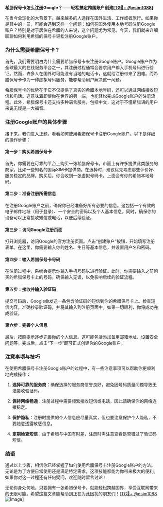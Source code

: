 **希腊保号卡怎么注册Google？——轻松搞定跨国账户创建[[TG💪+ @esim1088](https://t.me/s/esim1088)]**

在当今全球化的大背景下，越来越多的人选择在国外生活、工作或者旅行。如果你是其中的一员，可能会遇到这样一个问题：如何在国外使用本地号码注册Google账户？特别是对于居住在希腊的人来说，这个问题尤为常见。今天，我们就来详细聊聊如何利用希腊的保号卡轻松注册Google账户。

### 为什么需要希腊保号卡？

首先，我们需要明白为什么需要希腊保号卡来注册Google账户。Google账户作为全球最大的在线服务平台之一，其注册过程通常会要求用户输入手机号码进行验证。然而，许多人在国外时可能没有当地的电话卡，这就给注册带来了困难。而希腊保号卡作为一种虚拟号码服务，能够帮助用户解决这一问题。

希腊保号卡的优势在于它不仅提供了真实的希腊本地号码，还可以通过网络接收短信和电话。这意味着即使你在世界的另一端，也能轻松完成Google账户的注册流程。此外，希腊保号卡还支持多种语言服务，包括中文，这对于不懂希腊语的用户来说无疑是一大福音。

### 注册Google账户的具体步骤

接下来，我们进入正题，看看如何使用希腊保号卡注册Google账户。以下是详细的操作步骤：

#### 第一步：购买希腊保号卡

首先，你需要在可靠的平台上购买一张希腊保号卡。市面上有许多提供此类服务的商家，比如一些知名的国际SIM卡提供商。在选择时，建议优先考虑那些评价好、服务稳定的品牌。购买后，你会收到一张虚拟号码卡，上面会有你的希腊本地号码。

#### 第二步：准备注册所需信息

在注册Google账户之前，确保你已经准备好所有必要的信息。这包括一个有效的电子邮件地址（用于登录）、一个安全的密码以及个人基本信息。同时，确保你的设备可以正常接收短信或电话，以便后续验证。

#### 第三步：访问Google注册页面

打开浏览器，访问Google的官方注册页面。点击“创建账户”按钮，开始填写注册表单。在这里，你需要输入你的姓名、生日等基本信息，并设置用户名和密码。

#### 第四步：输入希腊保号卡号码

在注册过程中，系统会提示你输入手机号码以进行验证。此时，你需要输入之前购买的希腊保号卡上的号码。确保输入无误，以免影响后续的验证流程。

#### 第五步：接收并输入验证码

提交号码后，Google会发送一条包含验证码的短信到你的希腊保号卡上。检查短信内容，准确抄录验证码，并将其输入到注册页面中。如果一切顺利，你将成功完成验证。

#### 第六步：完善个人信息

最后，按照提示逐步完善你的个人信息。这可能包括添加备用邮箱地址、设置安全问题等。完成后，点击“下一步”即可正式创建你的Google账户。

### 注意事项与技巧

在使用希腊保号卡注册Google账户的过程中，有一些注意事项可以帮助你更顺利地完成操作：

1. **选择可靠的服务商**：确保选择的服务商信誉良好，避免因号码质量问题导致无法接收验证码。
   
2. **保持网络畅通**：注册过程中需要频繁接收短信或电话，因此请确保你的网络连接稳定。

3. **保护隐私**：注册时提供的个人信息应尽量真实，但也要注意保护个人隐私，不要随意透露敏感信息。

4. **定期检查短信**：由于希腊与中国有时差，注册时需注意查看是否错过了验证码短信。

### 结语

通过以上步骤，相信你已经掌握了如何使用希腊保号卡注册Google账户的方法。无论是为了方便日常使用还是满足特定需求，这项技能都能为你带来极大的便利。如果你对这一过程还有任何疑问，欢迎随时留言讨论！

无论你身处何地，只要拥有一张希腊保号卡，就能轻松跨越国界，享受互联网带来的无限可能。希望这篇文章能帮助到正在为此困扰的朋友们！[[TG💪+ @esim1088](https://t.me/s/esim1088) ![Image](https://i.postimg.cc/4NQfJmqS/Snipaste-2025-05-13-00-14-12.png)]